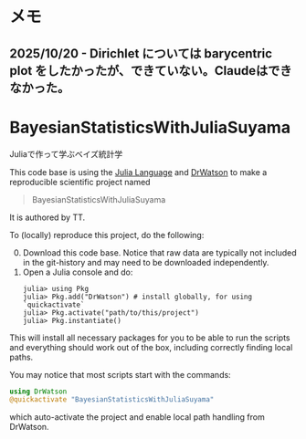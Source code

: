 # メモ
## 2025/10/20 - Dirichlet については barycentric plot をしたかったが、できていない。Claudeはできなかった。

# BayesianStatisticsWithJuliaSuyama

Juliaで作って学ぶベイズ統計学

This code base is using the [Julia Language](https://julialang.org/) and
[DrWatson](https://juliadynamics.github.io/DrWatson.jl/stable/)
to make a reproducible scientific project named
> BayesianStatisticsWithJuliaSuyama

It is authored by TT.

To (locally) reproduce this project, do the following:

0. Download this code base. Notice that raw data are typically not included in the
   git-history and may need to be downloaded independently.
1. Open a Julia console and do:
   ```
   julia> using Pkg
   julia> Pkg.add("DrWatson") # install globally, for using `quickactivate`
   julia> Pkg.activate("path/to/this/project")
   julia> Pkg.instantiate()
   ```

This will install all necessary packages for you to be able to run the scripts and
everything should work out of the box, including correctly finding local paths.

You may notice that most scripts start with the commands:
```julia
using DrWatson
@quickactivate "BayesianStatisticsWithJuliaSuyama"
```
which auto-activate the project and enable local path handling from DrWatson.
